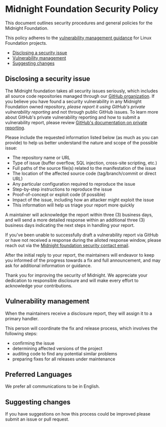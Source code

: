 # Midnight Foundation Security Policy

This document outlines security procedures and general policies for the Midnight Foundation.

This policy adheres to the [vulnerability management guidance](https://www.linuxfoundation.org/security)
for Linux Foundation projects.

- [Disclosing a security issue](#disclosing-a-security-issue)
- [Vulnerability management](#vulnerability-management)
- [Suggesting changes](#suggesting-changes)

## Disclosing a security issue

The Midnight foundation takes all security issues seriously, which includes all source code repositories managed
through our [GitHub organization](https://github.com/midnightntwrk). If you believe you have found a security vulnerability in any Midnight Foundation
owned repository, *please report it using GitHub's private vulnerability reporting* and not through public GitHub issues. To learn more about GitHub's
private vulnerability reporting and how to submit a vulnerability report, please review [GitHub's documentation on private reporting](https://docs.github.com/code-security/security-advisories/guidance-on-reporting-and-writing-information-about-vulnerabilities/privately-reporting-a-security-vulnerability).

Please include the requested information listed below (as much as you can provide) to help us better understand the nature and scope of the possible issue:

- The repository name or URL
- Type of issue (buffer overflow, SQL injection, cross-site scripting, etc.)
- Full paths of the source file(s) related to the manifestation of the issue
- The location of the affected source code (tag/branch/commit or direct URL)
- Any particular configuration required to reproduce the issue
- Step-by-step instructions to reproduce the issue
- Proof-of-concept or exploit code (if possible)
- Impact of the issue, including how an attacker might exploit the issue
- This information will help us triage your report more quickly

A maintainer will acknowledge the report within three (3) business days, and
will send a more detailed response within an additional three (3) business days
indicating the next steps in handling your report.

If you've been unable to successfully draft a vulnerability report via GitHub
or have not received a response during the alloted response window, please
reach out via the [Midnight foundation security contact email](mailto:security@midnight.foundation).

After the initial reply to your report, the maintainers will endeavor to keep
you informed of the progress towards a fix and full announcement, and may ask
for additional information or guidance.

Thank you for improving the security of Midnight. We appreciate your dedication to responsible disclosure and will
make every effort to acknowledge your contributions.

## Vulnerability management

When the maintainers receive a disclosure report, they will assign it to a
primary handler.

This person will coordinate the fix and release process, which involves the
following steps:

- confirming the issue
- determining affected versions of the project
- auditing code to find any potential similar problems
- preparing fixes for all releases under maintenance

## Preferred Languages

We prefer all communications to be in English.

## Suggesting changes

If you have suggestions on how this process could be improved please submit an
issue or pull request.
